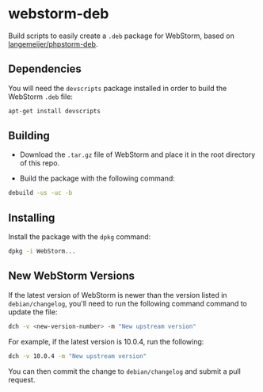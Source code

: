 webstorm-deb
=============

Build scripts to easily create a `.deb` package for WebStorm, based on [langemeijer/phpstorm-deb](https://github.com/langemeijer/phpstorm-deb).


Dependencies
------------

You will need the `devscripts` package installed in order to build the WebStorm `.deb` file:

```sh
apt-get install devscripts
```


Building
--------

* Download the `.tar.gz` file of WebStorm and place it in the root directory of this repo.

* Build the package with the following command:

```sh
debuild -us -uc -b
```


Installing
----------

Install the package with the `dpkg` command:

```sh
dpkg -i WebStorm...
```

New WebStorm Versions
---------------------

If the latest version of WebStorm is newer than the version listed in `debian/changelog`, you'll need to run the following command command to update the file:

```sh
dch -v <new-version-number> -m "New upstream version"
```

For example, if the latest version is 10.0.4, run the following:

```sh
dch -v 10.0.4 -m "New upstream version"
```

You can then commit the change to `debian/changelog` and submit a pull request.
